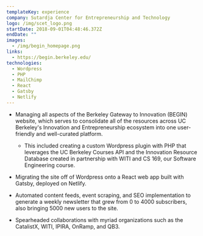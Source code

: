 ```yaml
---
templateKey: experience
company: Sutardja Center for Entrepreneurship and Technology
logo: /img/scet_logo.png
startDate: 2018-09-01T04:48:46.372Z
endDate: ""
images:
  - /img/begin_homepage.png
links:
  - https://begin.berkeley.edu/
technologies:
  - Wordpress
  - PHP
  - MailChimp
  - React
  - Gatsby
  - Netlify
---
```

* Managing all aspects of the Berkeley Gateway to Innovation (BEGIN) website, which serves to consolidate all of the resources across UC Berkeley's Innovation and Entrepreneurship ecosystem into one user-friendly and well-curated platform.

  * This included creating a custom Wordpress plugin with PHP that leverages the UC Berkeley Courses API and the Innovation Resource Database created in partnership with WITI and CS 169, our Software Engineering course.
* Migrating the site off of Wordpress onto a React web app built with Gatsby, deployed on Netlify.
* Automated content feeds, event scraping, and SEO implementation to generate a weekly newsletter that grew from 0 to 4000 subscribers, also bringing 5000 new users to the site.
* Spearheaded collaborations with myriad organizations such as the CatalistX, WITI, IPIRA, OnRamp, and QB3.